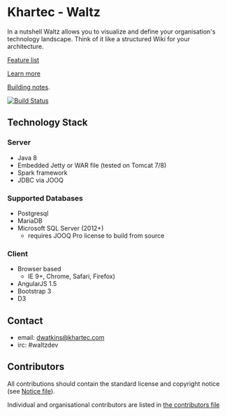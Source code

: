 # Khartec - Waltz

In a nutshell Waltz allows you to visualize and define your organisation's technology landscape. Think of it like a structured Wiki for your architecture.

[Feature list](docs/features/README.md)

[Learn more](http://www.waltz-technology.com/)

[Building notes](https://github.com/khartec/waltz/blob/master/docs/build.md).

[![Build Status](https://travis-ci.org/khartec/waltz.svg?branch=master)](https://travis-ci.org/khartec/waltz)

## Technology Stack

### Server

- Java 8
- Embedded Jetty or WAR file (tested on Tomcat 7/8)
- Spark framework
- JDBC via JOOQ


### Supported Databases

- Postgresql 
- MariaDB
- Microsoft SQL Server (2012+)  
  - requires JOOQ Pro license to build from source


### Client

- Browser based
    - IE 9+, Chrome, Safari, Firefox)
- AngularJS 1.5
- Bootstrap 3
- D3 


## Contact

- email: dwatkins@khartec.com
- irc: #waltzdev


## Contributors

All contributions should contain the standard license and copyright notice (see [Notice file](NOTICE.md)).  

Individual and organisational contributors are listed in [the contributors file](CONTRIBUTORS.md)
